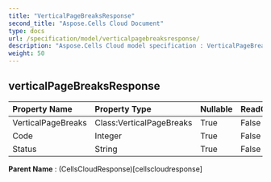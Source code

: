 ```yaml
---
title: "VerticalPageBreaksResponse"
second_title: "Aspose.Cells Cloud Document"
type: docs
url: /specification/model/verticalpagebreaksresponse/
description: "Aspose.Cells Cloud model specification : VerticalPageBreaksResponse. Effortlessly handle Excel and other spreadsheet documents with features like opening, generating, editing, splitting, merging, comparing, and converting."
weight: 50
---
```


## **verticalPageBreaksResponse**

 

| Property Name | Property Type | Nullable |  ReadOnly | DefaultValue | Description | 
| :- | :- | :- |:- |  :- | :- |
| VerticalPageBreaks | Class:VerticalPageBreaks | True |  False |  |  |  
| Code | Integer | True |  False |  |  |  
| Status | String | True |  False |  |  |  

**Parent Name** : (CellsCloudResponse)[cellscloudresponse]

